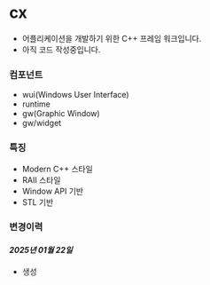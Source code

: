 # cx
- 어플리케이션을 개발하기 위한 C++ 프레임 워크입니다.
- 아직 코드 작성중입니다.




### 컴포넌트
- wui(Windows User Interface)
- runtime
- gw(Graphic Window)
- gw/widget





### 특징
- Modern C++ 스타일 
- RAII 스타일
- Window API 기반 
- STL 기반 




### 변경이력

#### _2025년 01월 22일_
- 생성




